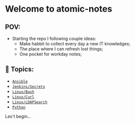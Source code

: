 # Welcome to atomic-notes

## POV: 

- Starting the repo I following couple ideas:
    - Make habbit to collect every day a new IT knowledges;
    - The place where I can refresh lost things;
    - One pocket for workday notes;

## :memo: Topics:

* [`Ansible`](ansible/README.md)
* [`Jenkins/Secrets`](jenkins/secrets/README.md)
* [`Linux/Bash`](linux/bash/README.md)
* [`Linux/Curl`](linux/curl/README.md)
* [`Linux/LDAPSearch`](linux/ldapsearch/README.md)
* [`Python`](python/modules/README.md)

Les't begin... 
